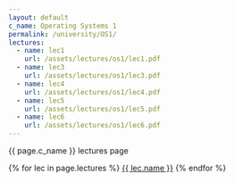 ```yaml
---
layout: default
c_name: Operating Systems 1
permalink: /university/OS1/
lectures:
  - name: lec1
    url: /assets/lectures/os1/lec1.pdf
  - name: lec3
    url: /assets/lectures/os1/lec3.pdf
  - name: lec4
    url: /assets/lectures/os1/lec4.pdf
  - name: lec5
    url: /assets/lectures/os1/lec5.pdf
  - name: lec6
    url: /assets/lectures/os1/lec6.pdf
---
```


{{ page.c_name }} lectures page

{% for lec in page.lectures %}
  <a href="{{ lec.url }}" target="_blank" >{{ lec.name }}</a>
{% endfor %}
